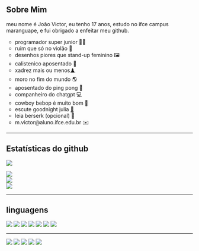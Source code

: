 ## Sobre Mim

meu nome é João Victor, eu tenho 17 anos, estudo no ifce campus maranguape, e fui obrigado a enfeitar meu github. <br>

<div>
  <ul>
    <li type="circle">programador super junior 🧑‍💻</li>
    <li type="circle">ruim que só no violão 🎸</li>
    <li type="circle">desenhos piores que stand-up feminino 🖼️</li>
    <li type="circle">calistenico aposentado 🐔</li>
    <li type="circle">xadrez mais ou menos<a href="https://www.chess.com/member/jota_vee">♟️</a></li>
    <li type="circle">moro no fim do mundo 🌎</li>
    <li type="circle">aposentado do ping pong 🏓</li>
    <li type="circle">companheiro do chatgpt 💻</li>
    <li type="circle">cowboy bebop é muito bom 🤠</li>
    <li type="circle">escute goodnight julia <a href="https://m.youtube.com/watch?v=wKuKfEM1gdo&pp=ygUPZ29vZG5pZ2h0IGp1bGlh">🎵</a></li>
    <li type="circle">leia berserk (opcional) 📘</li>
    <li type="circle">m.victor@aluno.ifce.edu.br ✉️</li>
  </ul>
</div>

---

## Estatísticas do github
![](https://img.shields.io/badge/Github-black?logo=github)

![](https://github-readme-stats.vercel.app/api?username=Jota-vee&theme=tokyonight&hide_border=false&include_all_commits=false&count_private=false)
<br/>
![](https://github-readme-streak-stats.herokuapp.com/?user=Jota-vee&theme=tokyonight&hide_border=false)
<br/>
![](https://github-readme-stats.vercel.app/api/top-langs/?username=Jota-vee&theme=tokyonight&hide_border=false&include_all_commits=false&count_private=false&layout=compact)

---

## linguagens 

![](https://img.shields.io/badge/Python-black?logo=python) 
![](https://img.shields.io/badge/Java-red?logo=java) 
![](https://img.shields.io/badge/C%2B%2B-blue?logo=c%2B%2B) 
![](https://img.shields.io/badge/Shell-black?logo=linux) 
![](https://img.shields.io/badge/HTML-orange?logo=html5) 
![](https://img.shields.io/badge/CSS-blue?logo=css3) 
![](https://img.shields.io/badge/JavaScript-yellow?logo=javascript)


---

![](https://img.shields.io/badge/Instagram-purple?logo=instagram)
![](https://img.shields.io/badge/Reddit-white?logo=reddit)
![](https://img.shields.io/badge/Youtube-red?logo=youtube)
![](https://img.shields.io/badge/Pinterest-red?logo=pinterest)
![](https://img.shields.io/badge/twitch-white?logo=twitch)
